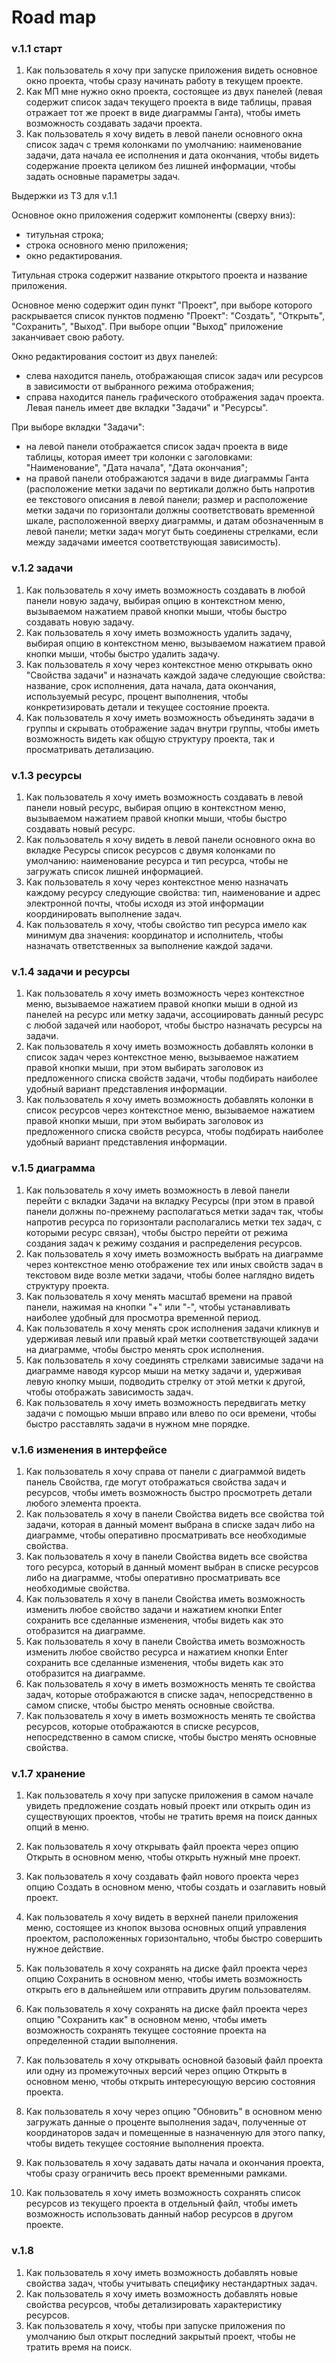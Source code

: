 Road map
=====================

### v.1.1 старт

1. Как пользователь я хочу при запуске приложения видеть основное окно проекта, чтобы сразу начинать работу в текущем проекте.
2. Как МП 
мне нужно окно проекта, состоящее из двух панелей (левая содержит список задач текущего проекта в виде таблицы, правая отражает тот же проект в виде диаграммы Ганта), 
чтобы иметь возможность создавать задачи проекта.
3. Как пользователь я хочу видеть в левой панели основного окна список задач с тремя колонками по умолчанию: наименование задачи, дата начала ее исполнения и дата окончания, чтобы видеть содержание проекта целиком без лишней информации,
чтобы задать основные параметры задач.

Выдержки из ТЗ для v.1.1

 Основное окно приложения содержит компоненты (сверху вниз):
- титульная строка;
- строка основного меню приложения;
- окно редактирования.

Титульная строка содержит название открытого проекта и название приложения.

Основное меню содержит один пункт "Проект", при выборе которого раскрывается список пунктов подменю "Проект":
"Создать", "Открыть", "Сохранить", "Выход".
При выборе опции "Выход" приложение заканчивает свою работу.

Окно редактирования состоит из двух панелей:
- слева находится панель, отображающая список задач или ресурсов в зависимости от выбранного режима отображения;
- справа находится панель графического отображения задач проекта.
Левая панель имеет две вкладки "Задачи" и "Ресурсы".

При выборе вкладки "Задачи":
- на левой панели отображается список задач проекта в виде таблицы, которая имеет три колонки с 
заголовками: "Наименование", "Дата начала", "Дата окончания";
- на правой панели отображаются задачи в виде диаграммы Ганта (расположение метки задачи по вертикали должно быть
напротив ее текстового описания в левой панели; размер и расположение метки задачи по горизонтали должны соответствовать 
временной шкале, расположенной вверху диаграммы, и датам обозначенным в левой панели; метки задач могут быть соединены 
стрелками, если между задачами имеется соответствующая зависимость).

### v.1.2 задачи

1. Как пользователь я хочу иметь возможность создавать в любой панели новую задачу, выбирая опцию в контекстном 
меню, вызываемом нажатием правой кнопки мыши, чтобы быстро создавать новую задачу.
2. Как пользователь я хочу иметь возможность удалить задачу, выбирая опцию в контекстном 
меню, вызываемом нажатием правой кнопки мыши, чтобы быстро удалить задачу.
3. Как пользователь я хочу через контекстное меню открывать окно "Свойства задачи" и назначать каждой задаче следующие свойства: название, срок исполнения,
дата начала, дата окончания, используемый ресурс, процент выполнения, чтобы конкретизировать детали и текущее состояние проекта.
4. Как пользователь я хочу иметь возможность объединять задачи в группы и скрывать отображение задач внутри группы,
чтобы иметь возможность видеть как общую структуру проекта, так и просматривать детализацию.


### v.1.3 ресурсы

1. Как пользователь я хочу иметь возможность создавать в левой панели новый ресурс, выбирая опцию в контекстном 
меню, вызываемом нажатием правой кнопки мыши, чтобы быстро создавать новый ресурс.
2. Как пользователь я хочу видеть в левой панели основного окна во вкладке Ресурсы список ресурсов с двумя колонками по умолчанию: 
наименование ресурса и тип ресурса, чтобы не загружать список лишней информацией.
3. Как пользователь я хочу через контекстное меню назначать каждому ресурсу следующие свойства: тип, наименование и адрес
электронной почты, чтобы исходя из этой информации координировать выполнение задач.
4. Как пользователь я хочу, чтобы свойство тип ресурса имело как минимум два значения: координатор и исполнитель, чтобы назначать
ответственных за выполнение каждой задачи.

### v.1.4 задачи и ресурсы

1. Как пользователь я хочу иметь возможность через контекстное меню, вызываемое нажатием правой кнопки мыши в одной из панелей
на ресурс или метку задачи, ассоциировать данный ресурс с любой задачей или наоборот, чтобы быстро назначать ресурсы на задачи.
2. Как пользователь я хочу иметь возможность добавлять колонки в список задач через контекстное меню, вызываемое нажатием
правой кнопки мыши, при этом выбирать заголовок из предложенного списка свойств задачи,
чтобы подбирать наиболее удобный вариант представления информации.
3. Как пользователь я хочу иметь возможность добавлять колонки в список ресурсов через контекстное меню, вызываемое нажатием
правой кнопки мыши, при этом выбирать заголовок из предложенного списка свойств ресурса,
чтобы подбирать наиболее удобный вариант представления информации. 

### v.1.5 диаграмма

1. Как пользователь я хочу иметь возможность в левой панели перейти с вкладки Задачи на вкладку Ресурсы (при этом в правой 
панели должны по-прежнему располагаться метки задач так, чтобы напротив ресурса по горизонтали располагались метки тех задач, с которыми
ресурс связан), чтобы быстро перейти от режима создания задач к режиму создания и распределения ресурсов.
2. Как пользователь я хочу иметь возможность выбрать на диаграмме через контекстное меню отображение тех или иных свойств задач
в текстовом виде возле метки задачи, чтобы более наглядно видеть структуру проекта.
3. Как пользователь я хочу менять масштаб времени на правой панели, нажимая на кнопки "+" или "-", чтобы устанавливать
наиболее удобный для просмотра временной период.
4. Как пользователь я хочу менять срок исполнения задачи кликнув и удерживая левый или правый край метки соответствующей
задачи на диаграмме, чтобы быстро менять срок исполнения.
5. Как пользователь я хочу соединять стрелками зависимые задачи на диаграмме наводя курсор мыши на  метку задачи и, 
удерживая левую кнопку мыши, подводить стрелку от этой метки к другой, чтобы отображать зависимость задач.
6. Как пользователь я хочу иметь возможность передвигать метку задачи с помощью мыши вправо или влево по оси времени,
чтобы быстро расставлять задачи в нужном мне порядке.

### v.1.6 изменения в интерфейсе

1. Как пользователь я хочу справа от панели с диаграммой видеть панель Свойства, где могут отображаться свойства задач и ресурсов, чтобы иметь возможность быстро просмотреть детали любого элемента проекта.
2. Как пользователь я хочу в панели Свойства видеть все свойства той задачи, которая в данный момент выбрана в списке задач либо на диаграмме, чтобы оперативно просматривать все необходимые свойства.
3.  Как пользователь я хочу в панели Свойства видеть все свойства того ресурса, который в данный момент выбран в списке ресурсов либо на диаграмме, чтобы оперативно просматривать все необходимые свойства.
4.  Как пользователь я хочу в панели Свойства иметь возможность изменить любое свойство задачи и нажатием кнопки Enter сохранить все сделанные изменения, чтобы видеть как это отобразится на диаграмме.
5.  Как пользователь я хочу в панели Свойства иметь возможность изменить любое свойство ресурса и нажатием кнопки Enter сохранить все сделанные изменения, чтобы видеть как это отобразится на диаграмме.
6.  Как пользователь я хочу в иметь возможность менять те свойства задач, которые отображаются в списке задач, непосредственно в самом списке, чтобы быстро менять основные свойства.
7.  Как пользователь я хочу в иметь возможность менять те свойства ресурсов, которые отображаются в списке ресурсов, непосредственно в самом списке, чтобы быстро менять основные свойства.

### v.1.7 хранение

1. Как пользователь я хочу при запуске приложения в самом начале увидеть предложение создать новый проект или открыть один из существующих проектов, чтобы не тратить время на поиск данных опций в меню.

3. Как пользователь я хочу открывать файл проекта через опцию Открыть в основном меню, чтобы открыть нужный мне проект.
4. Как пользователь я хочу создавать файл нового проекта через опцию Создать в основном меню, чтобы создать и озаглавить новый проект.
5. Как пользователь я хочу видеть в верхней панели приложения меню, состоящее из кнопок вызова основных опций управления проектом,
расположенных горизонтально, чтобы быстро совершить нужное действие.
6. Как пользователь я хочу сохранять на диске файл проекта через опцию Сохранить в основном меню, чтобы иметь возможность 
открыть его в дальнейшем или отправить другим пользователям.
7. Как пользователь я хочу сохранять на диске файл проекта через опцию "Сохранить как" в основном меню, чтобы иметь возможность
сохранять текущее состояние проекта на определенной стадии выполнения.
8. Как пользователь я хочу открывать основной базовый файл проекта или одну из промежуточных версий через опцию Открыть в основном
меню, чтобы открыть интересующую версию состояния проекта.
9. Как пользователь я хочу через опцию "Обновить" в основном меню загружать данные о проценте выполнения задач, полученные от
координаторов задач и помещенные в назначенную для этого папку, чтобы видеть текущее состояние выполнения проекта.
10. Как пользователь я хочу задавать даты начала и окончания проекта, чтобы сразу ограничить весь проект временными рамками.
11. Как пользователь я хочу иметь возможность сохранять список ресурсов из текущего проекта в отдельный файл, чтобы иметь возможность использовать данный набор ресурсов в другом проекте.

### v.1.8

1. Как пользователь я хочу иметь возможность добавлять новые свойства задач, чтобы учитывать специфику нестандартных задач.
2. Как пользователь я хочу иметь возможность добавлять новые свойства ресурсов, чтобы детализировать характеристику ресурсов.
3. Как пользователь я хочу, чтобы при запуске приложения по умолчанию был открыт последний закрытый проект, чтобы
не тратить время на поиск.
